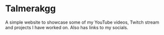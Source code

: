 # Talmerakgg
A simple website to showcase some of my YouTube videos, Twitch stream and projects I have worked on. Also has links to my socials.
